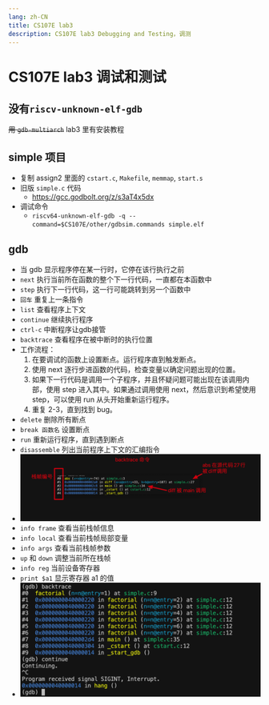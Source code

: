 ```yaml
---
lang: zh-CN
title: CS107E lab3
description: CS107E lab3 Debugging and Testing，调测
---
```


# CS107E lab3 调试和测试

## 没有`riscv-unknown-elf-gdb`

~~用 `gdb-multiarch`~~
lab3 里有安装教程


## simple 项目

- 复制 assign2 里面的 `cstart.c`, `Makefile`, `memmap`, `start.s`
- 旧版 `simple.c` 代码
  - https://gcc.godbolt.org/z/s3aT4x5dx
- 调试命令
  - `riscv64-unknown-elf-gdb -q --command=$CS107E/other/gdbsim.commands simple.elf`

## gdb

- 当 gdb 显示程序停在某一行时，它停在该行执行之前
- `next` 执行当前所在函数的整个下一行代码，一直都在本函数中
- `step` 执行下一行代码，这一行可能跳转到另一个函数中
- `回车` 重复上一条指令
- `list` 查看程序上下文
- `continue` 继续执行程序
- `ctrl-c` 中断程序让gdb接管
- `backtrace` 查看程序在被中断时的执行位置
- 工作流程：
  1. 在要调试的函数上设置断点。运行程序直到触发断点。
  2. 使用 next 逐行步进函数的代码，检查变量以确定问题出现的位置。
  3. 如果下一行代码是调用一个子程序，并且怀疑问题可能出现在该调用内部，使用 step 进入其中。如果通过调用使用 next，然后意识到希望使用 step，可以使用 run 从头开始重新运行程序。
  4. 重复 2-3，直到找到 bug。
- `delete` 删除所有断点
- `break 函数名` 设置断点
- `run` 重新运行程序，直到遇到断点
- `disassemble` 列出当前程序上下文的汇编指令
- ![image-20240208103728275](../assets/image-20240208103728275.png)
- `info frame` 查看当前栈帧信息
- `info local` 查看当前栈帧局部变量
- `info args` 查看当前栈帧参数
- `up` 和 `down` 调整当前所在栈帧
- `info reg` 当前设备寄存器
- `print $a1` 显示寄存器 a1 的值
- ![image-20240208105731276](../assets/image-20240208105731276.png)

##